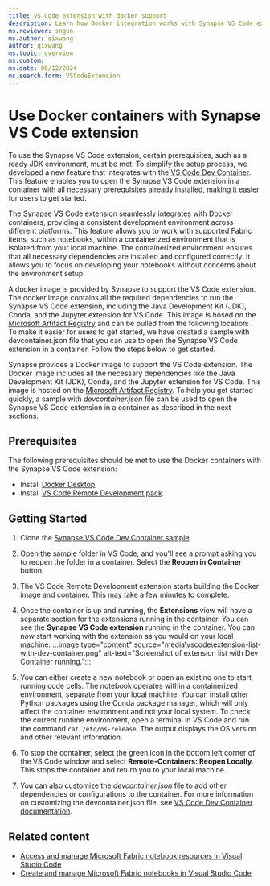 ```yaml
---
title: VS Code extension with docker support
description: Learn how Docker integration works with Synapse VS Code extension. It gives a containerized environment with all the dependencies installed and configured.
ms.reviewer: sngun
ms.author: qixwang
author: qixwang
ms.topic: overview
ms.custom:
ms.date: 06/12/2024
ms.search.form: VSCodeExtension
---
```


# Use Docker containers with Synapse VS Code extension

To use the Synapse VS Code extension, certain prerequisites, such as a ready JDK environment, must be met. To simplify the setup process, we developed a new feature that integrates with the [VS Code Dev Container](https://code.visualstudio.com/docs/devcontainers/containers). This feature enables you to open the Synapse VS Code extension in a container with all necessary prerequisites already installed, making it easier for users to get started.

The Synapse VS Code extension seamlessly integrates with Docker containers, providing a consistent development environment across different platforms. This feature allows you to work with supported Fabric items, such as notebooks, within a containerized environment that is isolated from your local machine. The containerized environment ensures that all necessary dependencies are installed and configured correctly. It allows you to focus on developing your notebooks without concerns about the environment setup.

A docker image is provided by Synapse to support the VS Code extension. The docker image contains all the required dependencies to run the Synapse VS Code extension, including the Java Development Kit (JDK), Conda, and the Jupyter extension for VS Code. This image is hosed on the [Microsoft Artifact Registry](https://mcr.microsoft.com/en-us/product/msfabric/synapsevscode/fabric-synapse-vscode/about) and can be pulled from the following location: . To make it easier for users to get started, we have created a sample with devcontainer.json file that you can use to open the Synapse VS Code extension in a container. Follow the steps below to get started.

Synapse provides a Docker image to support the VS Code extension. The Docker image includes all the necessary dependencies like the Java Development Kit (JDK), Conda, and the Jupyter extension for VS Code. This image is hosted on the [Microsoft Artifact Registry](https://mcr.microsoft.com/en-us/product/msfabric/synapsevscode/fabric-synapse-vscode/about). To help you get started quickly, a sample with *devcontainer.json* file can be used to open the Synapse VS Code extension in a container as described in the next sections.

## Prerequisites

The following prerequisites should be met to use the Docker containers with the Synapse VS Code extension:

- Install [Docker Desktop](https://www.docker.com/products/docker-desktop)
- Install [VS Code Remote Development pack](https://marketplace.visualstudio.com/items?itemName=ms-vscode-remote.vscode-remote-extensionpack).

## Getting Started

1. Clone the [Synapse VS Code Dev Container sample](https://github.com/microsoft/SynapseVSCode/tree/main/samples/.devcontainer).

1. Open the sample folder in VS Code, and you'll see a prompt asking you to reopen the folder in a container. Select the **Reopen in Container** button.

1. The VS Code Remote Development extension starts building the Docker image and container. This may take a few minutes to complete.

1. Once the container is up and running, the **Extensions** view will have a separate section for the extensions running in the container. You can see the **Synapse VS Code extension** running in the container. You can now start working with the extension as you would on your local machine.
   :::image type="content" source="media\vscode\extension-list-with-dev-container.png" alt-text="Screenshot of extension list with Dev Container running.":::

1. You can either create a new notebook or open an existing one to start running code cells. The notebook operates within a containerized environment, separate from your local machine. You can install other Python packages using the Conda package manager, which will only affect the container environment and not your local system. To check the current runtime environment, open a terminal in VS Code and run the command `cat /etc/os-release`. The output displays the OS version and other relevant information.

1. To stop the container, select the green icon in the bottom left corner of the VS Code window and select **Remote-Containers: Reopen Locally**. This stops the container and return you to your local machine.

1. You can also customize the *devcontainer.json* file to add other dependencies or configurations to the container. For more information on customizing the devcontainer.json file, see [VS Code Dev Container documentation](https://code.visualstudio.com/docs/remote/containers).

## Related content

- [Access and manage Microsoft Fabric notebook resources in Visual Studio Code](author-notebook-resource-with-vs-code.md)
- [Create and manage Microsoft Fabric notebooks in Visual Studio Code](author-notebook-with-vs-code.md)
